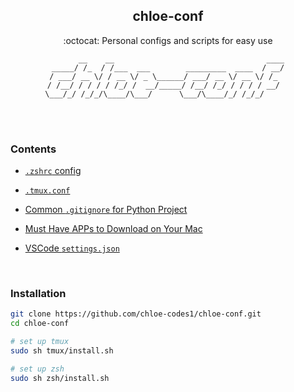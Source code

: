 <div class="header" align="center">
	<h2>
		chloe-conf
	</h2>
	<p align="center">:octocat:  Personal configs and scripts for easy use</p>

  ```
        __    __                                  ____
  _____/ /_  / /___  ___        _________  ____  / __/
 / ___/ __ \/ / __ \/ _ \______/ ___/ __ \/ __ \/ /_  
/ /__/ / / / / /_/ /  __/_____/ /__/ /_/ / / / / __/  
\___/_/ /_/_/\____/\___/      \___/\____/_/ /_/_/      
```
</div>

<br>

<br>

### Contents

- [`.zshrc` config](/zsh/.zshrc) 
- [`.tmux.conf`](/tmux/.tmux.conf)
- [Common `.gitignore` for Python Project](/git/gitignore.conf)

- [Must Have APPs to Download on Your Mac](/mac)

- [VSCode `settings.json`](/vscode/settings.json)

<br>

### Installation

```sh
git clone https://github.com/chloe-codes1/chloe-conf.git
cd chloe-conf

# set up tmux
sudo sh tmux/install.sh

# set up zsh
sudo sh zsh/install.sh
```

<br>

